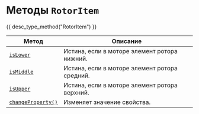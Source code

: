 # Методы `RotorItem`
{{ desc_type_method("RotorItem") }}

| Метод                                | Описание                           |
|--------------------------------------|------------------------------------|
| [`isLower`](./isLower.md)| Истина, если в моторе элемент ротора нижний. |
| [`isMiddle`](./isMiddle.md)|  Истина, если в моторе элемент ротора средний. |
| [`isUpper`](./isUpper.md)|  Истина, если в моторе элемент ротора верхний. |
| [`changeProperty()`](./changeProperty.md) | Изменяет значение свойства. |
